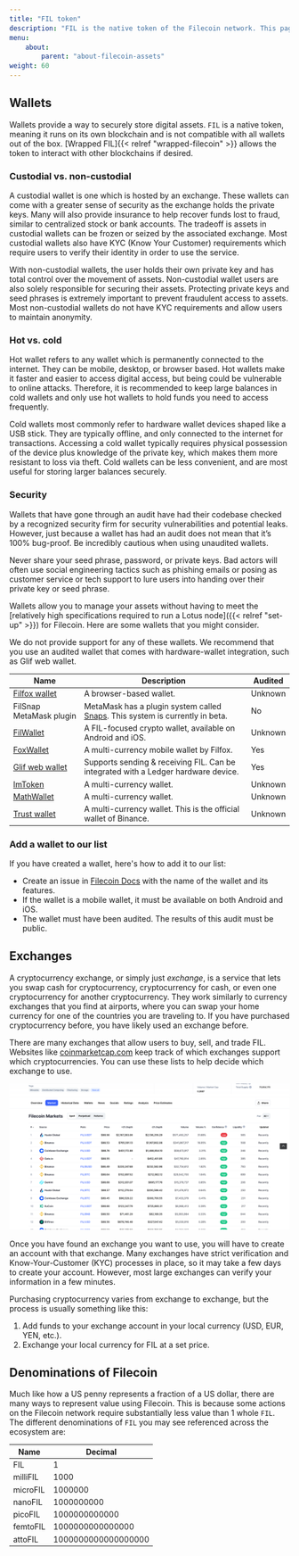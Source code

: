 ```yaml
---
title: "FIL token"
description: "FIL is the native token of the Filecoin network. This page explains how to acquire, store, and use FIL tokens."
menu:
    about:
        parent: "about-filecoin-assets"
weight: 60
---
```


## Wallets

<!--TODO: request out to Johnny to verify what goes in relref for the link in this section-->
Wallets provide a way to securely store digital assets. `FIL` is a native token, meaning it runs on its own blockchain and is not compatible with all wallets out of the box. [Wrapped FIL]{{< relref "wrapped-filecoin" >}} allows the token to interact with other blockchains if desired.

### Custodial vs. non-custodial

A custodial wallet is one which is hosted by an exchange. These wallets can come with a greater sense of security as the exchange holds the private keys. Many will also provide insurance to help recover funds lost to fraud, similar to centralized stock or bank accounts. The tradeoff is assets in custodial wallets can be frozen or seized by the associated exchange. Most custodial wallets also have KYC (Know Your Customer) requirements which require users to verify their identity in order to use the service.

With non-custodial wallets, the user holds their own private key and has total control over the movement of assets. Non-custodial wallet users are also solely responsible for securing their assets. Protecting private keys and seed phrases is extremely important to prevent fraudulent access to assets. Most non-custodial wallets do not have KYC requirements and allow users to maintain anonymity.

### Hot vs. cold

Hot wallet refers to any wallet which is permanently connected to the internet. They can be mobile, desktop, or browser based. Hot wallets make it faster and easier to access digital access, but being could be vulnerable to online attacks. Therefore, it is recommended to keep large balances in cold wallets and only use hot wallets to hold funds you need to access frequently.

Cold wallets most commonly refer to hardware wallet devices shaped like a USB stick. They are typically offline, and only connected to the internet for transactions. Accessing a cold wallet typically requires physical possession of the device plus knowledge of the private key, which makes them more resistant to loss via theft. Cold wallets can be less convenient, and are most useful for storing larger balances securely. 

### Security

Wallets that have gone through an audit have had their codebase checked by a recognized security firm for security vulnerabilities and potential leaks. However, just because a wallet has had an audit does not mean that it’s 100% bug-proof. Be incredibly cautious when using unaudited wallets.

Never share your seed phrase, password, or private keys. Bad actors will often use social engineering tactics such as phishing emails or posing as customer service or tech support to lure users into handing over their private key or seed phrase.

Wallets allow you to manage your assets without having to meet the [relatively high specifications required to run a Lotus node]({{< relref "set-up" >}}) for Filecoin. Here are some wallets that you might consider.

We do not provide support for any of these wallets. We recommend that you use an audited wallet that comes with hardware-wallet integration, such as Glif web wallet.


 Name                                           | Description                                                                                                                          | Audited |
| ---------------------------------------------- | ------------------------------------------------------------------------------------------------------------------------------------ | ------- |
| [Filfox wallet](https://wallet.filfox.info/en) | A browser-based wallet.                                                                                                              | Unknown |
| FilSnap MetaMask plugin                        | MetaMask has a plugin system called [Snaps](https://github.com/MetaMask/metamask-snaps-beta/wiki). This system is currently in beta. | No      |
| [FilWallet](https://filwallet.co) | A FIL-focused crypto wallet, available on Android and iOS. | Unknown |
| [FoxWallet](https://foxwallet.com/)            | A multi-currency mobile wallet by Filfox.                                                                                             | Yes     |
| [Glif web wallet](https://wallet.glif.io)                                | Supports sending & receiving FIL. Can be integrated with a Ledger hardware device.                                                   | Yes     |
| [ImToken](https://token.im/)                   | A multi-currency wallet.                                                                                                             | Unknown |
| [MathWallet](https://mathwallet.org/en-us/)    | A multi-currency wallet.                                                                                                             | Unknown |
| [Trust wallet](https://trustwallet.com/)                                   | A multi-currency wallet. This is the official wallet of Binance.                                                                     | Unknown |

### Add a wallet to our list

If you have created a wallet, here's how to add it to our list:

- Create an issue in [Filecoin Docs](https://github.com/filecoin-project/filecoin-docs) with the name of the wallet and its features.
- If the wallet is a mobile wallet, it must be available on both Android and iOS.
- The wallet must have been audited. The results of this audit must be public.

## Exchanges

A cryptocurrency exchange, or simply just _exchange_, is a service that lets you swap cash for cryptocurrency, cryptocurrency for cash, or even one cryptocurrency for another cryptocurrency. They work similarly to currency exchanges that you find at airports, where you can swap your home currency for one of the countries you are traveling to. If you have purchased cryptocurrency before, you have likely used an exchange before.

There are many exchanges that allow users to buy, sell, and trade FIL. Websites like [coinmarketcap.com](https://coinmarketcap.com/currencies/filecoin/markets/) keep track of which exchanges support which cryptocurrencies. You can use these lists to help decide which exchange to use.

![Coinmarketcap show a list of exchanges that support FIL.](coinmarketcap-exchanges.png)

Once you have found an exchange you want to use, you will have to create an account with that exchange. Many exchanges have strict verification and Know-Your-Customer (KYC) processes in place, so it may take a few days to create your account. However, most large exchanges can verify your information in a few minutes.

Purchasing cryptocurrency varies from exchange to exchange, but the process is usually something like this:

1. Add funds to your exchange account in your local currency (USD, EUR, YEN, etc.).
1. Exchange your local currency for FIL at a set price.

## Denominations of Filecoin

Much like how a US penny represents a fraction of a US dollar, there are many ways to represent value using Filecoin. This is because some actions on the Filecoin network require substantially less value than 1 whole `FIL`. The different denominations of `FIL` you may see referenced across the ecosystem are:

| Name     | Decimal             |
| -------- | ------------------- |
| FIL      | 1                   |
| milliFIL | 1000                |
| microFIL | 1000000             |
| nanoFIL  | 1000000000          |
| picoFIL  | 1000000000000       |
| femtoFIL | 1000000000000000    |
| attoFIL  | 1000000000000000000 |
